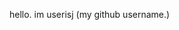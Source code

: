 hello. im userisj (my github username.)

<!---
Userisj/Userisj is a ✨ special ✨ repository because its `README.md` (this file) appears on your GitHub profile.
You can click the Preview link to take a look at your changes.
--->

